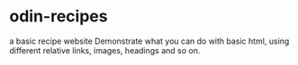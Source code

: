 # odin-recipes
a basic recipe website
Demonstrate what you can do with basic html, using different relative links, images, headings and so on.